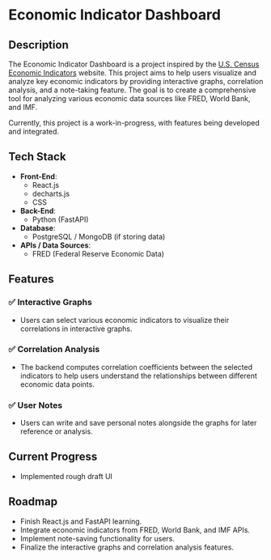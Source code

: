 # Economic Indicator Dashboard

## Description

The Economic Indicator Dashboard is a project inspired by the [U.S. Census Economic Indicators](https://www.census.gov/economic-indicators/) website. This project aims to help users visualize and analyze key economic indicators by providing interactive graphs, correlation analysis, and a note-taking feature. The goal is to create a comprehensive tool for analyzing various economic data sources like FRED, World Bank, and IMF.

Currently, this project is a work-in-progress, with features being developed and integrated.

## Tech Stack

- **Front-End**: 
  - React.js
  - decharts.js
  - CSS
- **Back-End**: 
  - Python (FastAPI)
- **Database**:
  - PostgreSQL / MongoDB (if storing data)
- **APIs / Data Sources**:
  - FRED (Federal Reserve Economic Data)

## Features

### ✅ Interactive Graphs
- Users can select various economic indicators to visualize their correlations in interactive graphs.

### ✅ Correlation Analysis
- The backend computes correlation coefficients between the selected indicators to help users understand the relationships between different economic data points.

### ✅ User Notes
- Users can write and save personal notes alongside the graphs for later reference or analysis.


## Current Progress
- Implemented rough draft UI

## Roadmap

- Finish React.js and FastAPI learning.
- Integrate economic indicators from FRED, World Bank, and IMF APIs.
- Implement note-saving functionality for users.
- Finalize the interactive graphs and correlation analysis features.

